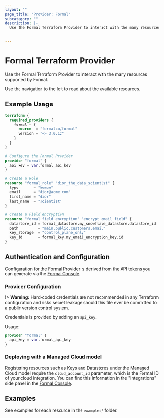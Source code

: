 ```yaml
---
layout: ""
page_title: "Provider: Formal"
subcategory: ""
description: |-
  Use the Formal Terraform Provider to interact with the many resources supported by Formal. 

  
---
```


# Formal Terraform Provider

Use the Formal Terraform Provider to interact with the
many resources supported by Formal.

Use the navigation to the left to read about the available resources.

## Example Usage

```terraform
terraform {
  required_providers {
    formal = {
      source  = "formalco/formal"
      version = "~> 3.0.12"
    }
  }
}

# Configure the Formal Provider
provider "formal" {
  api_key = var.formal_api_key
}

# Create a Role
resource "formal_role" "dior_the_data_scientist" {
  type       = "human"
  email      = "dior@acme.com"
  first_name = "dior"
  last_name  = "scientist"
}

# Create a Field encryption 
resource "formal_field_encryption" "encrypt_email_field" {
  datastore_id = formal_datastore.my_snowflake_datastore.datastore_id
  path         = "main.public.customers.email"
  key_storage  = "control_plane_only"
  key_id       = formal_key.my_email_encryption_key.id
}
```


## Authentication and Configuration

Configuration for the Formal Provider is derived from the API tokens you can generate via the [Formal Console](console.joinformal.app).

### Provider Configuration

!> **Warning:** Hard-coded credentials are not recommended in any Terraform
configuration and risks secret leakage should this file ever be committed to a
public version control system.

Credentials is provided by adding an `api_key`.

Usage:

```terraform
provider "formal" {
  api_key = var.formal_api_key
}
```

### Deploying with a Managed Cloud model

Registering resources such as Keys and Datastores under the Managed Cloud model require the `cloud_account_id` parameter, which is the Formal ID of your cloud integration. You can find this information in the "Integrations" side panel in the [Formal Console](console.joinformal.app).


## Examples

See examples for each resource in the `examples/` folder.
